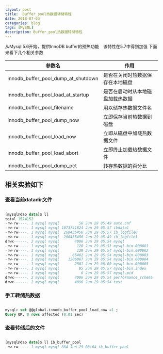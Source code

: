 ```yaml
---
layout: post
title:  Buffer_pool热数据转储特性
date: 2018-07-03
categories: blog
tags: [MySQL]
description: Buffer_pool热数据转储特性
---
```




从Mysql 5.6开始，提供InnoDB buffer的预热功能　该特性在5.7中得到加强
下面来看下几个相关参数

参数名 | 作用
--- | ---
innodb_buffer_pool_dump_at_shutdown | 是否在关闭时热数据保存在本地磁盘
innodb_buffer_pool_load_at_startup  |是否在启动时从本地磁盘加载热数据
innodb_buffer_pool_filename         |用以储存热数据文件名
innodb_buffer_pool_dump_now　　　　 |立即保存当前热数据到磁盘
innodb_buffer_pool_load_now         |立即从磁盘中加载热数据文件
innodb_buffer_pool_load_abort       |立即终止加载热数据文件
innodb_buffer_pool_dump_pct 　　　　|转存热数据的百分比




## 相关实验如下

### 查看当前datadir文件

```sql

[mysql@dao data]$ ll
total 1574152
-rw-rw----. 1 mysql mysql         56 Jun 29 05:49 auto.cnf
-rw-rw----. 1 mysql mysql 1073741824 Jun 29 05:57 ibdata1
-rw-rw----. 1 mysql mysql  268435456 Jun 29 05:57 ib_logfile0
-rw-rw----. 1 mysql mysql  268435456 Jun 29 05:49 ib_logfile1
drwx------. 2 mysql mysql       4096 Jun 29 05:54 mysql
-rw-rw----. 1 mysql mysql        120 Jun 29 05:53 mysql-bin.000001
-rw-rw----. 1 mysql mysql        120 Jun 29 05:54 mysql-bin.000002
-rw-rw----. 1 mysql mysql      65402 Jun 29 05:54 mysql-bin.000003
-rw-rw----. 1 mysql mysql    1206067 Jun 29 05:54 mysql-bin.000004
-rw-rw----. 1 mysql mysql       2501 Jun 29 06:00 mysql-bin.000005
-rw-rw----. 1 mysql mysql         95 Jun 29 05:57 mysql-bin.index
-rw-rw----. 1 mysql mysql          6 Jun 29 05:57 mysql.pid
drwx------. 2 mysql mysql       4096 Jun 29 05:54 performance_schema
drwx------. 2 mysql mysql       4096 Jun 29 05:54 test

```

### 手工转储热数据


```sql

mysql> set @@global.innodb_buffer_pool_load_now =1 ;
Query OK, 0 rows affected (0.01 sec)

```

### 查看转储后的文件

```sql

[mysql@dao data]$ ll ib_buffer_pool
-rw-rw----. 1 mysql mysql 884 Jun 29 08:04 ib_buffer_pool

```
